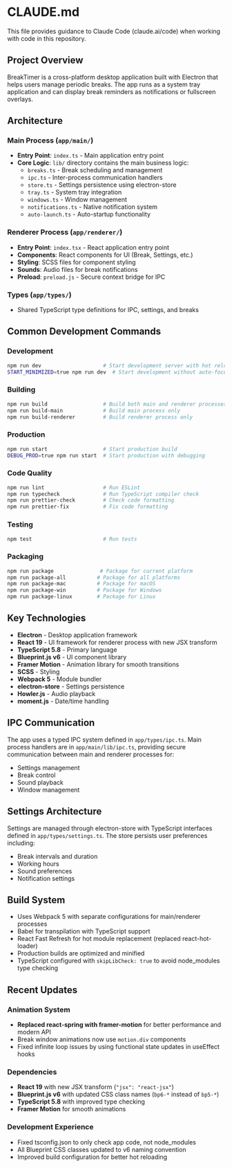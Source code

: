 # CLAUDE.md

This file provides guidance to Claude Code (claude.ai/code) when working with code in this repository.

## Project Overview

BreakTimer is a cross-platform desktop application built with Electron that helps users manage periodic breaks. The app runs as a system tray application and can display break reminders as notifications or fullscreen overlays.

## Architecture

### Main Process (`app/main/`)
- **Entry Point**: `index.ts` - Main application entry point
- **Core Logic**: `lib/` directory contains the main business logic:
  - `breaks.ts` - Break scheduling and management
  - `ipc.ts` - Inter-process communication handlers
  - `store.ts` - Settings persistence using electron-store
  - `tray.ts` - System tray integration
  - `windows.ts` - Window management
  - `notifications.ts` - Native notification system
  - `auto-launch.ts` - Auto-startup functionality

### Renderer Process (`app/renderer/`)
- **Entry Point**: `index.tsx` - React application entry point
- **Components**: React components for UI (Break, Settings, etc.)
- **Styling**: SCSS files for component styling
- **Sounds**: Audio files for break notifications
- **Preload**: `preload.js` - Secure context bridge for IPC

### Types (`app/types/`)
- Shared TypeScript type definitions for IPC, settings, and breaks

## Common Development Commands

### Development
```bash
npm run dev                    # Start development server with hot reload
START_MINIMIZED=true npm run dev  # Start development without auto-focus
```

### Building
```bash
npm run build                  # Build both main and renderer processes
npm run build-main             # Build main process only
npm run build-renderer         # Build renderer process only
```

### Production
```bash
npm run start                  # Start production build
DEBUG_PROD=true npm run start  # Start production with debugging
```

### Code Quality
```bash
npm run lint                   # Run ESLint
npm run typecheck              # Run TypeScript compiler check
npm run prettier-check         # Check code formatting
npm run prettier-fix           # Fix code formatting
```

### Testing
```bash
npm test                       # Run tests
```

### Packaging
```bash
npm run package               # Package for current platform
npm run package-all          # Package for all platforms
npm run package-mac          # Package for macOS
npm run package-win          # Package for Windows
npm run package-linux        # Package for Linux
```

## Key Technologies

- **Electron** - Desktop application framework
- **React 19** - UI framework for renderer process with new JSX transform
- **TypeScript 5.8** - Primary language
- **Blueprint.js v6** - UI component library
- **Framer Motion** - Animation library for smooth transitions
- **SCSS** - Styling
- **Webpack 5** - Module bundler
- **electron-store** - Settings persistence
- **Howler.js** - Audio playback
- **moment.js** - Date/time handling

## IPC Communication

The app uses a typed IPC system defined in `app/types/ipc.ts`. Main process handlers are in `app/main/lib/ipc.ts`, providing secure communication between main and renderer processes for:
- Settings management
- Break control
- Sound playback
- Window management

## Settings Architecture

Settings are managed through electron-store with TypeScript interfaces defined in `app/types/settings.ts`. The store persists user preferences including:
- Break intervals and duration
- Working hours
- Sound preferences
- Notification settings

## Build System

- Uses Webpack 5 with separate configurations for main/renderer processes
- Babel for transpilation with TypeScript support
- React Fast Refresh for hot module replacement (replaced react-hot-loader)
- Production builds are optimized and minified
- TypeScript configured with `skipLibCheck: true` to avoid node_modules type checking

## Recent Updates

### Animation System
- **Replaced react-spring with framer-motion** for better performance and modern API
- Break window animations now use `motion.div` components
- Fixed infinite loop issues by using functional state updates in useEffect hooks

### Dependencies
- **React 19** with new JSX transform (`"jsx": "react-jsx"`)
- **Blueprint.js v6** with updated CSS class names (`bp6-*` instead of `bp5-*`)
- **TypeScript 5.8** with improved type checking
- **Framer Motion** for smooth animations

### Development Experience
- Fixed tsconfig.json to only check app code, not node_modules
- All Blueprint CSS classes updated to v6 naming convention
- Improved build configuration for better hot reloading